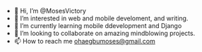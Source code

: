 - 👋 Hi, I’m @MosesVictory
- 👀 I’m interested in web and mobile develoment, and writing.
- 🌱 I’m currently learning mobile ddevelopment and Django
- 💞️ I’m looking to collaborate on amazing mindblowing projects.
- 📫 How to reach me ohaegbumoses@gmail.com

<!---
MosesVictory/MosesVictory is a ✨ special ✨ repository because its `README.md` (this file) appears on your GitHub profile.
You can click the Preview link to take a look at your changes.
--->
